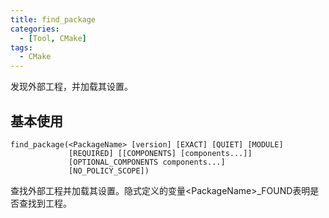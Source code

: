 ```yaml
---
title: find_package
categories:
  - [Tool, CMake]
tags:
  - CMake
---
```


<!--more-->
发现外部工程，并加载其设置。
## 基本使用
```
find_package(<PackageName> [version] [EXACT] [QUIET] [MODULE]
             [REQUIRED] [[COMPONENTS] [components...]]
             [OPTIONAL_COMPONENTS components...]
             [NO_POLICY_SCOPE])
```
查找外部工程并加载其设置。隐式定义的变量\<PackageName\>_FOUND表明是否查找到工程。